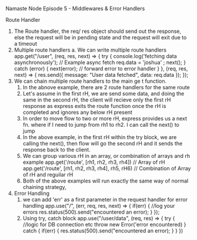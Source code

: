 Namaste Node
Episode 5 - Middlewares & Error Handlers

Route Handler
1. The Route handler, the req/ res object should send out the response, else the request will be in pending state and the request will exit due to a timeout
2. Multiple route handlers
    a. We can write multiple route handlers
    app.get("/user", (req, res, next) => {
    try {
        console.log('fetching data asynchronously');
        // Example async fetch
        req.data = 'joshua' ;
        next();
        } catch (error) {
            next(error); // forward error to error handler
        }
    }, (req, res, next) => {
        res.send({ message: "User data fetched", data: req.data });
    });
3. We can chain multiple route handlers to the main ge t function.
    1. In the abnove example, there are 2 route handlers for the same route
    2. Let's assume in the first rH, we are send some data, and doing the same in the second rH, the client will recieve only the first rH response as express exits the route function once the rH is completed and ignores any below rH present
    3. In order to move flow to two or more rH, express provides us a next fn. where if I need to jump from rh1 to rh2. I can call the next() to jump
    4. In the above example, in the first rH within the try block, we are calling the next(), then flow will go the second rH and it sends the response back to the client.
    5. We can group various rH in an array, or combination of arrays and rh
    example
    app.get('/route', [rh1, rh2, rh3, rh4]) // Array of rH
    app.get('/route', [rh1, rh2, rh3, rh4], rh5, rH6) // Combination of Array of rH and reguilar rH
    6. Both of the above examples will run exactly the same way of normal chaining strategy, 
4. Error Handling
    1. we can add 'err' as a first parameter in the request handler for error handling
    app.use("/", (err, req, res, next) => {
        if(err) {
            //log your errors
            res.status(500).send("encountered an error);
        }
    });
    2. Using try, catch block
        app.use("/user/data", (req, res) => {
            try {
                //logic for DB connection etc
                throw new Error('error encountered)
            }
            catch {
                if(err) {
                    res.status(500).send("encountered an error);
                }
            }
        })